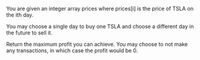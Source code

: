 You are given an integer array prices where prices[i] is the price of TSLA on the ith day.

You may choose a single day to buy one TSLA and choose a different day in the future to sell it.

Return the maximum profit you can achieve. You may choose to not make any transactions, in which case the profit would be 0.